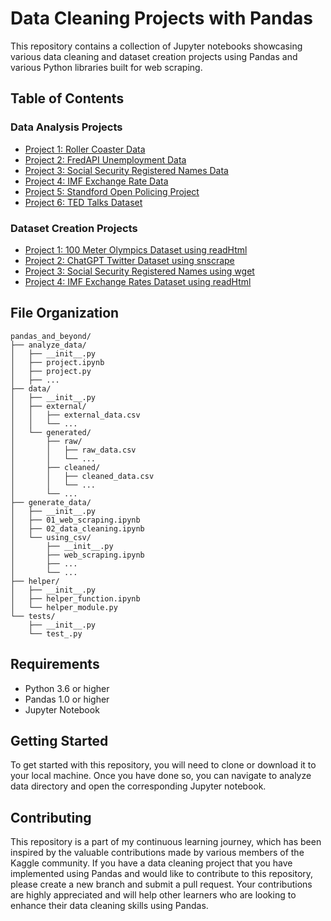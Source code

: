 # Data Cleaning Projects with Pandas

This repository contains a collection of Jupyter notebooks showcasing various data cleaning and dataset creation projects using Pandas and various Python libraries built for web scraping.

## Table of Contents

### Data Analysis Projects

-   [Project 1: Roller Coaster Data](https://github.com/benkaan001/pandas_and_beyond/blob/main/analyze_data/00_rollercoaster.ipynb)
-   [Project 2: FredAPI Unemployment Data](https://github.com/benkaan001/pandas_and_beyond/blob/main/analyze_data/01_unemployment.ipynb)
-   [Project 3: Social Security Registered Names Data](https://github.com/benkaan001/pandas_and_beyond/blob/main/analyze_data/02_registered_names.ipynb)
-   [Project 4: IMF Exchange Rate Data](https://github.com/benkaan001/pandas_and_beyond/blob/main/analyze_data/03_exchange_rates.ipynb)
-   [Project 5: Standford Open Policing Project](https://github.com/benkaan001/pandas_and_beyond/blob/main/analyze_data/04_standford_open_policing_project.ipynb)
-   [Project 6: TED Talks Dataset](https://github.com/benkaan001/pandas_and_beyond/blob/main/analyze_data/05_ted_talks.ipynb)

### Dataset Creation Projects
-   [Project 1: 100 Meter Olympics Dataset using readHtml](https://github.com/benkaan001/pandas_and_beyond/blob/main/generate_data/00_read_html.ipynb)
- [Project 2: ChatGPT Twitter Dataset using snscrape ](https://github.com/benkaan001/pandas_and_beyond/blob/main/generate_data/01_twitter.ipynb)
- [Project 3: Social Security Registered Names using wget](https://github.com/benkaan001/pandas_and_beyond/blob/main/generate_data/02_create_dataset_using_wget_dict.ipynb)
- [Project 4: IMF Exchange Rates Dataset using readHtml](https://github.com/benkaan001/pandas_and_beyond/blob/main/generate_data/03_exchange_rates.ipynb)


## File Organization
```
pandas_and_beyond/
├── analyze_data/
│   ├── __init__.py
│   ├── project.ipynb
│   ├── project.py
│   ├── ...
├── data/
│   ├── __init__.py
│   ├── external/
│   │   ├── external_data.csv
│   │   └── ...
│   └── generated/
│       ├── raw/
│       │   ├── raw_data.csv
│       │   └── ...
│       ├── cleaned/
│       │   ├── cleaned_data.csv
│       │   └── ...
│       └── ...
├── generate_data/
│   ├── __init__.py
│   ├── 01_web_scraping.ipynb
│   ├── 02_data_cleaning.ipynb
│   └── using_csv/
│       ├── __init__.py
│       ├── web_scraping.ipynb
│       ├── ...
│       └── ...
├── helper/
│   ├── __init__.py
│   ├── helper_function.ipynb
│   └── helper_module.py
└── tests/
    ├── __init__.py
    └── test_.py
```


## Requirements

-   Python 3.6 or higher
-   Pandas 1.0 or higher
-   Jupyter Notebook

## Getting Started

To get started with this repository, you will need to clone or download it to your local machine. Once you have done so, you can navigate to analyze data directory and open the corresponding Jupyter notebook.

## Contributing

This repository is a part of my continuous learning journey, which has been inspired by the valuable contributions made by various members of the Kaggle community. If you have a data cleaning project that you have implemented using Pandas and would like to contribute to this repository, please create a new branch and submit a pull request. Your contributions are highly appreciated and will help other learners who are looking to enhance their data cleaning skills using Pandas.